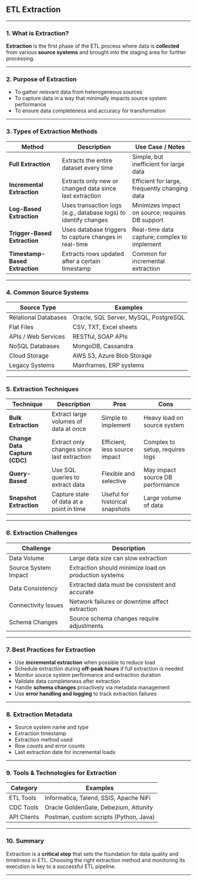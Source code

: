 ## **ETL Extraction**

---

### **1. What is Extraction?**

**Extraction** is the first phase of the ETL process where data is **collected** from various **source systems** and brought into the staging area for further processing.

---

### **2. Purpose of Extraction**

* To gather relevant data from heterogeneous sources
* To capture data in a way that minimally impacts source system performance
* To ensure data completeness and accuracy for transformation

---

### **3. Types of Extraction Methods**

| Method                         | Description                                                     | Use Case / Notes                                |
| ------------------------------ | --------------------------------------------------------------- | ----------------------------------------------- |
| **Full Extraction**            | Extracts the entire dataset every time                          | Simple, but inefficient for large data          |
| **Incremental Extraction**     | Extracts only new or changed data since last extraction         | Efficient for large, frequently changing data   |
| **Log-Based Extraction**       | Uses transaction logs (e.g., database logs) to identify changes | Minimizes impact on source; requires DB support |
| **Trigger-Based Extraction**   | Uses database triggers to capture changes in real-time          | Real-time data capture; complex to implement    |
| **Timestamp-Based Extraction** | Extracts rows updated after a certain timestamp                 | Common for incremental extraction               |

---

### **4. Common Source Systems**

| Source Type          | Examples                              |
| -------------------- | ------------------------------------- |
| Relational Databases | Oracle, SQL Server, MySQL, PostgreSQL |
| Flat Files           | CSV, TXT, Excel sheets                |
| APIs / Web Services  | RESTful, SOAP APIs                    |
| NoSQL Databases      | MongoDB, Cassandra                    |
| Cloud Storage        | AWS S3, Azure Blob Storage            |
| Legacy Systems       | Mainframes, ERP systems               |

---

### **5. Extraction Techniques**

| Technique                     | Description                                | Pros                            | Cons                             |
| ----------------------------- | ------------------------------------------ | ------------------------------- | -------------------------------- |
| **Bulk Extraction**           | Extract large volumes of data at once      | Simple to implement             | Heavy load on source system      |
| **Change Data Capture (CDC)** | Extract only changes since last extraction | Efficient, less source impact   | Complex to setup, requires logs  |
| **Query-Based**               | Use SQL queries to extract data            | Flexible and selective          | May impact source DB performance |
| **Snapshot Extraction**       | Capture state of data at a point in time   | Useful for historical snapshots | Large volume of data             |

---

### **6. Extraction Challenges**

| Challenge            | Description                                           |
| -------------------- | ----------------------------------------------------- |
| Data Volume          | Large data size can slow extraction                   |
| Source System Impact | Extraction should minimize load on production systems |
| Data Consistency     | Extracted data must be consistent and accurate        |
| Connectivity Issues  | Network failures or downtime affect extraction        |
| Schema Changes       | Source schema changes require adjustments             |

---

### **7. Best Practices for Extraction**

* Use **incremental extraction** when possible to reduce load
* Schedule extraction during **off-peak hours** if full extraction is needed
* Monitor source system performance and extraction duration
* Validate data completeness after extraction
* Handle **schema changes** proactively via metadata management
* Use **error handling and logging** to track extraction failures

---

### **8. Extraction Metadata**

* Source system name and type
* Extraction timestamp
* Extraction method used
* Row counts and error counts
* Last extraction date for incremental loads

---

### **9. Tools & Technologies for Extraction**

| Category    | Examples                               |
| ----------- | -------------------------------------- |
| ETL Tools   | Informatica, Talend, SSIS, Apache NiFi |
| CDC Tools   | Oracle GoldenGate, Debezium, Attunity  |
| API Clients | Postman, custom scripts (Python, Java) |

---

### **10. Summary**

Extraction is a **critical step** that sets the foundation for data quality and timeliness in ETL. Choosing the right extraction method and monitoring its execution is key to a successful ETL pipeline.

---
